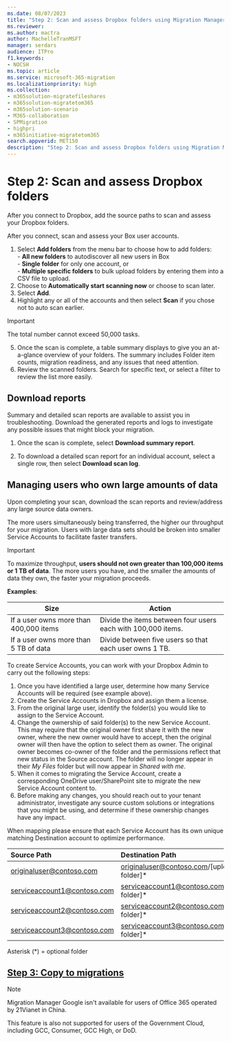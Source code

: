 ```yaml
---
ms.date: 08/07/2023
title: "Step 2: Scan and assess Dropbox folders using Migration Manager"
ms.reviewer:
ms.author: mactra
author: MachelleTranMSFT
manager: serdars
audience: ITPro
f1.keywords:
- NOCSH
ms.topic: article
ms.service: microsoft-365-migration
ms.localizationpriority: high
ms.collection:
- m365solution-migratefileshares
- m365solution-migratetom365
- m365solution-scenario
- M365-collaboration
- SPMigration
- highpri
- m365initiative-migratetom365
search.appverid: MET150
description: "Step 2: Scan and assess Dropbox folders using Migration Manager."
---
```


# Step 2: Scan and assess Dropbox folders

After you connect to Dropbox, add the source paths to scan and assess your Dropbox folders. 

After you connect, scan and assess your Box user accounts.

1. Select **Add folders** from the menu bar to choose how to add folders:</br> - **All new folders** to autodiscover all new users in Box</br>- **Single folder** for only one account,  or </br>- **Multiple specific folders** to bulk upload folders by entering them into a CSV file to upload.
2. Choose to **Automatically start scanning now** or choose to scan later.
3. Select **Add**.
4. Highlight any or all of the accounts and then select **Scan** if you chose not to auto scan earlier.

>[!Important]
> The total number cannot exceed 50,000 tasks.

5. Once the scan is complete, a table summary displays to give you an at-a-glance overview of your folders. The summary includes Folder item counts, migration readiness, and any issues that need attention. 
4. Review the scanned folders. Search for specific text, or select a filter to review the list more easily.


## Download reports

Summary and detailed scan reports are available to assist you in troubleshooting. Download the generated reports and logs to investigate any possible issues that might block your migration.

1. Once the scan is complete, select **Download summary report**.

2. To download a detailed scan report for an individual account, select a single row, then select **Download scan log**.

## Managing users who own large amounts of data

Upon completing your scan, download the scan reports and review/address any large source data owners.

The more users simultaneously being transferred, the higher our throughput for your migration. Users with large data sets should be broken into smaller Service Accounts to facilitate faster transfers.

> [!IMPORTANT]
> To maximize throughput, **users should not own greater than 100,000 items or 1 TB of data**. The more users you have, and the smaller the amounts of data they own, the faster your migration proceeds.

**Examples**:

|Size|Action|
|---|---|
|If a user owns more than 400,000 items|Divide the items between four users each with 100,000 items.|
|If a user owns more than 5 TB of data|Divide between five users so that each user owns 1 TB. |

To create Service Accounts, you can work with your Dropbox Admin to carry out the following steps:

1. Once you have identified a large user, determine how many Service Accounts will be required (see example above).
2. Create the Service Accounts in Dropbox and assign them a license.
3. From the original large user, identify the folder(s) you would like to assign to the Service Account.
4. Change the ownership of said folder(s) to the new Service Account. This may require that the original owner first share it with the new owner, where the new owner would have to accept, then the original owner will then have the option to select them as owner. The original owner becomes co-owner of the folder and the permissions reflect that new status in the Source account. The folder will no longer appear in their *My Files* folder but will now appear in *Shared with me*.
5. When it comes to migrating the Service Account, create a corresponding OneDrive user/SharePoint site to migrate the new Service Account content to.
6. Before making any changes, you should reach out to your tenant administrator, investigate any source custom solutions or integrations that you might be using, and determine if these ownership changes have any impact.

When mapping please ensure that each Service Account has its own unique matching Destination account to optimize performance.

|Source Path|Destination Path |
|:-----|:-----|
|originaluser@contoso.com | originaluser@contoso.com/[upload folder]\* |
|serviceaccount1@contoso.com |serviceaccount1@contoso.com/[upload folder]\* |
|serviceaccount2@contoso.com |serviceaccount2@contoso.com/[upload folder]\* |
|serviceaccount3@contoso.com | serviceaccount3@contoso.com/[upload folder]\* |

Asterisk (\*) = optional folder

## [**Step 3: Copy to migrations**](mm-dropbox-step3-copy-to-migrations.md)

> [!NOTE]
> Migration Manager Google isn't available for users of Office 365 operated by 21Vianet in China.
>
> This feature is also not supported for users of the Government Cloud, including GCC, Consumer, GCC High, or DoD.

